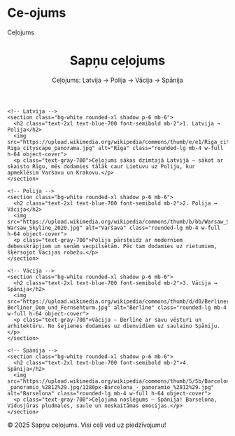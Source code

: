 # Ce-ojums
Ceļojums
<!DOCTYPE html>
<html lang="lv">
<head>
  <meta charset="UTF-8">
  <meta name="viewport" content="width=device-width, initial-scale=1.0">
  <title>Sapņu ceļojums</title>
  <script src="https://cdn.tailwindcss.com"></script>
</head>
<body class="bg-blue-50 font-sans">

  <!-- Virsraksts -->
  <header class="bg-blue-600 text-white p-6 text-center shadow">
    <h1 class="text-3xl font-bold">Sapņu ceļojums</h1>
    <p class="text-lg mt-2">Ceļojums: Latvija → Polija → Vācija → Spānija</p>
  </header>

  <!-- Ceļojuma posmi -->
  <main class="p-8 max-w-4xl mx-auto">

    <!-- Latvija -->
    <section class="bg-white rounded-xl shadow p-6 mb-6">
      <h2 class="text-2xl text-blue-700 font-semibold mb-2">1. Latvija → Polija</h2>
      <img src="https://upload.wikimedia.org/wikipedia/commons/thumb/e/e1/Riga_cityscape_panorama.jpg/1200px-Riga_cityscape_panorama.jpg" alt="Rīga" class="rounded-lg mb-4 w-full h-64 object-cover">
      <p class="text-gray-700">Ceļojums sākas dzimtajā Latvijā – sākot ar skaisto Rīgu, mēs dodamies tālāk caur Lietuvu uz Poliju, kur apmeklēsim Varšavu un Krakovu.</p>
    </section>

    <!-- Polija -->
    <section class="bg-white rounded-xl shadow p-6 mb-6">
      <h2 class="text-2xl text-blue-700 font-semibold mb-2">2. Polija → Vācija</h2>
      <img src="https://upload.wikimedia.org/wikipedia/commons/thumb/b/bb/Warsaw_Skyline_2020.jpg/1280px-Warsaw_Skyline_2020.jpg" alt="Varšava" class="rounded-lg mb-4 w-full h-64 object-cover">
      <p class="text-gray-700">Polija pārsteidz ar moderniem debesskrāpjiem un senām vecpilsētām. Pēc tam dodamies uz rietumiem, šķērsojot Vācijas robežu.</p>
    </section>

    <!-- Vācija -->
    <section class="bg-white rounded-xl shadow p-6 mb-6">
      <h2 class="text-2xl text-blue-700 font-semibold mb-2">3. Vācija → Spānija</h2>
      <img src="https://upload.wikimedia.org/wikipedia/commons/thumb/d/d0/Berliner_Dom_und_Fernsehturm.jpg/1280px-Berliner_Dom_und_Fernsehturm.jpg" alt="Berlīne" class="rounded-lg mb-4 w-full h-64 object-cover">
      <p class="text-gray-700">Vācija – Berlīne ar savu vēsturi un arhitektūru. No šejienes dodamies uz dienvidiem uz saulaino Spāniju.</p>
    </section>

    <!-- Spānija -->
    <section class="bg-white rounded-xl shadow p-6 mb-6">
      <h2 class="text-2xl text-blue-700 font-semibold mb-2">4. Spānija</h2>
      <img src="https://upload.wikimedia.org/wikipedia/commons/thumb/5/5b/Barcelona_-_panoramio_%2812%29.jpg/1280px-Barcelona_-_panoramio_%2812%29.jpg" alt="Barselona" class="rounded-lg mb-4 w-full h-64 object-cover">
      <p class="text-gray-700">Ceļojuma noslēgums – Spānija! Barselona, Vidusjūras pludmales, saule un neskaitāmas emocijas.</p>
    </section>

  </main>

  <!-- Kājene -->
  <footer class="bg-blue-600 text-white text-center p-4">
    <p>&copy; 2025 Sapņu ceļojums. Visi ceļi ved uz piedzīvojumu!</p>
  </footer>

</body>
</html>
